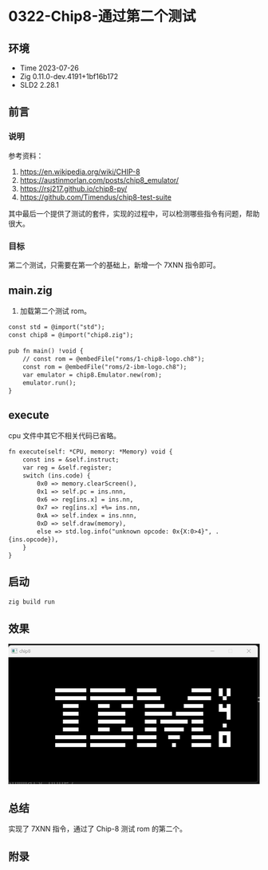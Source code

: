 # 0322-Chip8-通过第二个测试

## 环境

- Time 2023-07-26
- Zig 0.11.0-dev.4191+1bf16b172
- SLD2 2.28.1

## 前言

### 说明

参考资料：

1. <https://en.wikipedia.org/wiki/CHIP-8>
2. <https://austinmorlan.com/posts/chip8_emulator/>
3. <https://rsj217.github.io/chip8-py/>
4. <https://github.com/Timendus/chip8-test-suite>

其中最后一个提供了测试的套件，实现的过程中，可以检测哪些指令有问题，帮助很大。

### 目标

第二个测试，只需要在第一个的基础上，新增一个 7XNN 指令即可。

## main.zig

1. 加载第二个测试 rom。

```zig
const std = @import("std");
const chip8 = @import("chip8.zig");

pub fn main() !void {
    // const rom = @embedFile("roms/1-chip8-logo.ch8");
    const rom = @embedFile("roms/2-ibm-logo.ch8");
    var emulator = chip8.Emulator.new(rom);
    emulator.run();
}
```

## execute

cpu 文件中其它不相关代码已省略。

```zig
fn execute(self: *CPU, memory: *Memory) void {
    const ins = &self.instruct;
    var reg = &self.register;
    switch (ins.code) {
        0x0 => memory.clearScreen(),
        0x1 => self.pc = ins.nnn,
        0x6 => reg[ins.x] = ins.nn,
        0x7 => reg[ins.x] +%= ins.nn,
        0xA => self.index = ins.nnn,
        0xD => self.draw(memory),
        else => std.log.info("unknown opcode: 0x{X:0>4}", .{ins.opcode}),
    }
}
```

## 启动

`zig build run`

## 效果

![窗口][1]

## 总结

实现了 7XNN 指令，通过了 Chip-8 测试 rom 的第二个。

[1]: images/pass-two.png

## 附录
